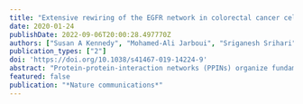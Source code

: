 ```yaml
---
title: "Extensive rewiring of the EGFR network in colorectal cancer cells expressing transforming levels of KRAS&#7475&#185&#179&#7472"
date: 2020-01-24
publishDate: 2022-09-06T20:00:28.497770Z
authors: ["Susan A Kennedy", "Mohamed-Ali Jarboui", "Sriganesh Srihari", "Cinzia Raso", "Kenneth Bryan", "Layal Dernayka", "Theodosia Charitou", "Manuel Bernal-Llinares", "Carlos Herrera-Montavez", "Aleksandar Krstic", " others"]
publication_types: ["2"]
doi: 'https://doi.org/10.1038/s41467-019-14224-9'
abstract: "Protein-protein-interaction networks (PPINs) organize fundamental biological processes, but how oncogenic mutations impact these interactions and their functions at a network-level scale is poorly understood. Here, we analyze how a common oncogenic KRAS mutation (KRAS<sup>G13D</sup>) affects PPIN structure and function of the Epidermal Growth Factor Receptor (EGFR) network in colorectal cancer (CRC) cells. Mapping >6000 PPIs shows that this network is extensively rewired in cells expressing transforming levels of KRAS<sup>G13D</sup> (mtKRAS). The factors driving PPIN rewiring are multifactorial including changes in protein expression and phosphorylation. Mathematical modelling also suggests that the binding dynamics of low and high affinity KRAS interactors contribute to rewiring. PPIN rewiring substantially alters the composition of protein complexes, signal flow, transcriptional regulation, and cellular phenotype. These changes are validated by targeted and global experimental analysis. Importantly, genetic alterations in the most extensively rewired PPIN nodes occur frequently in CRC and are prognostic of poor patient outcomes."
featured: false
publication: "*Nature communications*"
---
```


